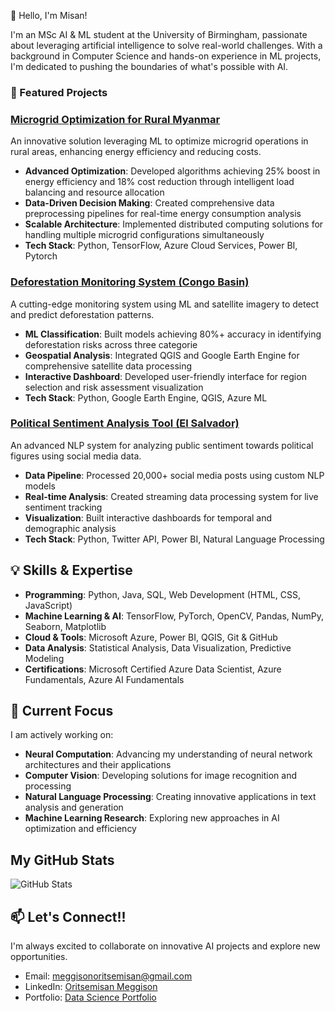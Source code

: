 👋 Hello, I'm Misan!

I'm an MSc AI & ML student at the University of Birmingham, passionate about leveraging artificial intelligence to solve real-world challenges. With a background in Computer Science and hands-on experience in ML projects, I'm dedicated to pushing the boundaries of what's possible with AI.

### 🚀 Featured Projects

### [Microgrid Optimization for Rural Myanmar](https://dagshub.com/Omdena/MyanmarChapter_MicroGridOptimization)
An innovative solution leveraging ML to optimize microgrid operations in rural areas, enhancing energy efficiency and reducing costs.
- **Advanced Optimization**: Developed algorithms achieving 25% boost in energy efficiency and 18% cost reduction through intelligent load balancing and resource allocation
- **Data-Driven Decision Making**: Created comprehensive data preprocessing pipelines for real-time energy consumption analysis
- **Scalable Architecture**: Implemented distributed computing solutions for handling multiple microgrid configurations simultaneously
- **Tech Stack**: Python, TensorFlow, Azure Cloud Services, Power BI, Pytorch

### [Deforestation Monitoring System (Congo Basin)](https://dagshub.com/Omdena/ProjectCanopy2)
A cutting-edge monitoring system using ML and satellite imagery to detect and predict deforestation patterns.
- **ML Classification**: Built models achieving 80%+ accuracy in identifying deforestation risks across three categorie
- **Geospatial Analysis**: Integrated QGIS and Google Earth Engine for comprehensive satellite data processing
- **Interactive Dashboard**: Developed user-friendly interface for region selection and risk assessment visualization
- **Tech Stack**: Python, Google Earth Engine, QGIS, Azure ML

### [Political Sentiment Analysis Tool (El Salvador)](https://dagshub.com/Omdena/IREX-El-Salvador-Sentiment)
An advanced NLP system for analyzing public sentiment towards political figures using social media data.
- **Data Pipeline**: Processed 20,000+ social media posts using custom NLP models
- **Real-time Analysis**: Created streaming data processing system for live sentiment tracking
- **Visualization**: Built interactive dashboards for temporal and demographic analysis
- **Tech Stack**: Python, Twitter API, Power BI, Natural Language Processing

## 💡 Skills & Expertise

- **Programming**: Python, Java, SQL, Web Development (HTML, CSS, JavaScript)
- **Machine Learning & AI**: TensorFlow, PyTorch, OpenCV, Pandas, NumPy, Seaborn, Matplotlib
- **Cloud & Tools**: Microsoft Azure, Power BI, QGIS, Git & GitHub
- **Data Analysis**: Statistical Analysis, Data Visualization, Predictive Modeling
- **Certifications**: Microsoft Certified Azure Data Scientist, Azure Fundamentals, Azure AI Fundamentals

## 🌟 Current Focus

I am actively working on:
- **Neural Computation**: Advancing my understanding of neural network architectures and their applications
- **Computer Vision**: Developing solutions for image recognition and processing
- **Natural Language Processing**: Creating innovative applications in text analysis and generation
- **Machine Learning Research**: Exploring new approaches in AI optimization and efficiency

## My GitHub Stats  
![GitHub Stats](https://github-readme-stats.vercel.app/api?username=Meggison&show_icons=true&theme=dark)  

## 📫 Let's Connect!!

I'm always excited to collaborate on innovative AI projects and explore new opportunities.
- Email: [meggisonoritsemisan@gmail.com](mailto:meggisonoritsemisan@gmail.com)
- LinkedIn: [Oritsemisan Meggison](https://www.linkedin.com/in/oritsemisan-meggison-1b117420b/)
- Portfolio: [Data Science Portfolio](https://www.datascienceportfol.io/meggisonoritsemisan)

